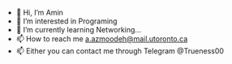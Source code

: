 - 👋 Hi, I’m Amin
- 👀 I’m interested in Programing
- 🌱 I’m currently learning Networking...
- 📫 How to reach me a.azmoodeh@mail.utoronto.ca
- 📫 Either you can contact me through Telegram @Trueness00
